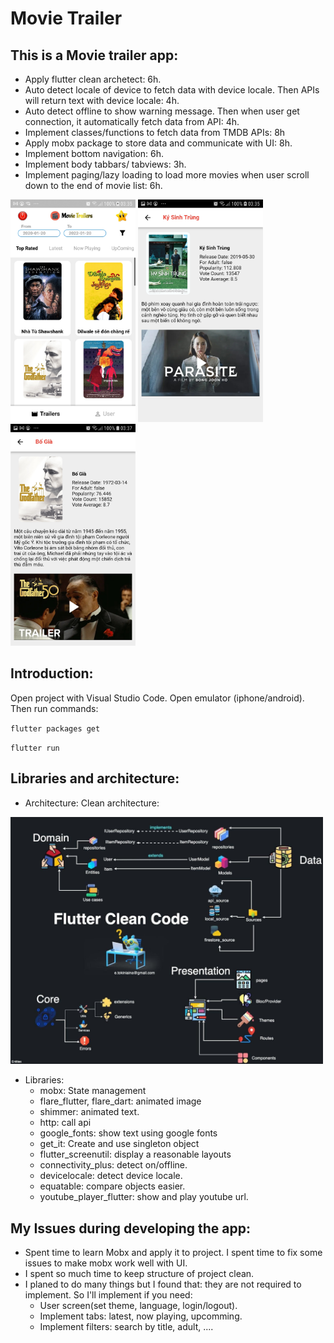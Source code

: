 # Movie Trailer

## This is a Movie trailer app:
- Apply flutter clean archetect: 6h.
- Auto detect locale of device to fetch data with device locale. Then APIs will return text with device locale: 4h.
- Auto detect offline to show warning message. Then when user get connection, it automatically fetch data from API: 4h.
- Implement classes/functions to fetch data from TMDB APIs: 8h
- Apply mobx package to store data and communicate with UI: 8h.
- Implement bottom navigation: 6h.
- Implement body tabbars/ tabviews: 3h.
- Implement paging/lazy loading to load more movies when user scroll down to the end of movie list: 6h.

<img src="./IMG/Screenshot_20220425-033529.jpg" width="200"> <img src="./IMG/Screenshot_20220425-033551.jpg" width="200">
<img src="./IMG/Screenshot_20220425-033741.jpg" width="200">

## Introduction:
Open project with Visual Studio Code. Open emulator (iphone/android). Then run commands:

`flutter packages get`

`flutter run`

## Libraries and architecture:
- Architecture: Clean architecture:
<img src="./IMG/clean_architecture.jpg" width="500">

- Libraries:
    + mobx: State management
    + flare_flutter, flare_dart: animated image
    + shimmer: animated text.
    + http: call api
    + google_fonts: show text using google fonts
    + get_it: Create and use singleton object
    + flutter_screenutil: display a reasonable layouts
    + connectivity_plus: detect on/offline.
    + devicelocale: detect device locale.
    + equatable: compare objects easier.
    + youtube_player_flutter: show and play youtube url.


## My Issues during developing the app:
- Spent time to learn Mobx and apply it to project. I spent time to fix some issues to make mobx work well with UI.
- I spent so much time to keep structure of project clean.
- I planed to do many things but I found that: they are not required to implement. So I'll implement if you need: 
    + User screen(set theme, language, login/logout).
    + Implement tabs: latest, now playing, upcomming.
    + Implement filters: search by title, adult, ....
